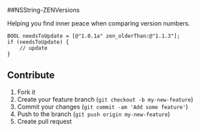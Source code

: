 ##NSString-ZENVersions

Helping you find inner peace when comparing version numbers.

``` objc
BOOL needsToUpdate = [@"1.0.1a" zen_olderThan:@"1.1.3"];
if (needsToUpdate) {
    // update
}
```

## Contribute

1. Fork it
2. Create your feature branch (`git checkout -b my-new-feature`)
3. Commit your changes (`git commit -am 'Add some feature'`)
4. Push to the branch (`git push origin my-new-feature`)
5. Create pull request

